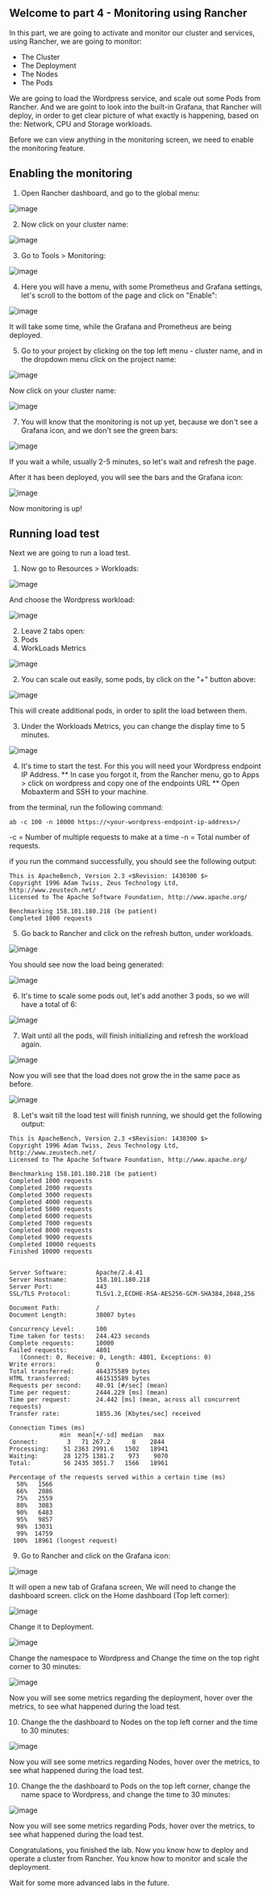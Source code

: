 ## Welcome to part 4 - Monitoring using Rancher ## 

In this part, we are going to activate and monitor our cluster and services,
using Rancher, we are going to monitor:

* The Cluster
* The Deployment
* The Nodes
* The Pods

We are going to load the Wordpress service, and scale out some Pods from Rancher.
And we are goint to look into the built-in Grafana, that Rancher will deploy, in order
to get clear picture of what exactly is happening, based on the: Network, CPU and Storage workloads. 


Before we can view anything in the monitoring screen, 
we need to enable the monitoring feature.

## Enabling the monitoring ## 

1. Open Rancher dashboard, and go to the global menu:

![image](https://github.com/deton57/oke-labs/blob/master/oke-rancher/screenshots/part4/global-rancher.PNG)

2. Now click on your cluster name: 

![image](https://github.com/deton57/oke-labs/blob/master/oke-rancher/screenshots/part4/rancher-cluster.PNG)

3. Go to Tools > Monitoring:

![image](https://github.com/deton57/oke-labs/blob/master/oke-rancher/screenshots/part4/monitoring-menu.PNG)

4. Here you will have a menu, with some Prometheus and Grafana settings,
let's scroll to the bottom of the page and click on "Enable":

![image](https://github.com/deton57/oke-labs/blob/master/oke-rancher/screenshots/part4/Enable-monitoring-from-settings.PNG)

It will take some time, while the Grafana and Prometheus are being deployed.

5. Go to your project by clicking on the top left menu - 
cluster name, and in the dropdown menu click on the project name:

![image](https://github.com/deton57/oke-labs/blob/master/oke-rancher/screenshots/part4/top-menu-project.PNG)

Now click on your cluster name: 

![image](https://github.com/deton57/oke-labs/blob/master/oke-rancher/screenshots/part4/rancher-cluster.PNG)

7. You will know that the monitoring is not up yet, because we don't see a Grafana icon, and 
we don't see the green bars: 

![image](https://github.com/deton57/oke-labs/blob/master/oke-rancher/screenshots/part4/monitoring%20API%20not%20ready.PNG)

If you wait a while, usually 2-5 minutes, so let's wait and refresh the page.

After it has been deployed, you will see the bars and the Grafana icon: 

![image](https://github.com/deton57/oke-labs/blob/master/oke-rancher/screenshots/part4/monitoring-.PNG)

Now monitoring is up! 

## Running load test ##

Next we are going to run a load test. 

1. Now go to Resources > Workloads:

![image](https://github.com/deton57/oke-labs/blob/master/oke-rancher/screenshots/part4/workloads-menu.PNG) 

And choose the Wordpress workload:

![image](https://github.com/deton57/oke-labs/blob/master/oke-rancher/screenshots/part4/select-workload.PNG)

2. Leave 2 tabs open:
1. Pods
2. WorkLoads Metrics

![image](https://github.com/deton57/oke-labs/blob/master/oke-rancher/screenshots/part4/open-tabs.PNG)

2. You can scale out easily, some pods, by click on the "+" button above: 

![image](https://github.com/deton57/oke-labs/blob/master/oke-rancher/screenshots/part4/deployment-increase-pods.PNG)

This will create additional pods, in order to split the load between them. 

3. Under the Workloads Metrics, you can change the display time to 5 minutes. 

![image](https://github.com/deton57/oke-labs/blob/master/oke-rancher/screenshots/part4/change-time.PNG) 

4. It's time to start the test. 
For this you will need your Wordpress endpoint IP Address.
** In case you forgot it, from the Rancher menu, go to Apps > click on wordpress and copy one of the endpoints URL ** 
Open Mobaxterm and SSH to your machine.

from the terminal, run the following command: 

```ab -c 100 -n 10000 https://<your-wordpress-endpoint-ip-address>/```

-c = Number of multiple requests to make at a time
-n = Total number of requests. 

if you run the command successfully, you should see the following output: 

```
This is ApacheBench, Version 2.3 <$Revision: 1430300 $>
Copyright 1996 Adam Twiss, Zeus Technology Ltd, http://www.zeustech.net/
Licensed to The Apache Software Foundation, http://www.apache.org/

Benchmarking 158.101.180.218 (be patient)
Completed 1000 requests
```

5. Go back to Rancher and click on the refresh button, under workloads.

![image](https://github.com/deton57/oke-labs/blob/master/oke-rancher/screenshots/part4/refresh.PNG)

You should see now the load being generated: 

![image](https://github.com/deton57/oke-labs/blob/master/oke-rancher/screenshots/part4/metrics-3-pods.PNG)

6. It's time to scale some pods out, let's add another 3 pods, so we will have a total of 6: 

![image](https://github.com/deton57/oke-labs/blob/master/oke-rancher/screenshots/part4/6-pods.PNG) 

7. Wait until all the pods, will finish initializing and refresh the workload again.

![image](https://github.com/deton57/oke-labs/blob/master/oke-rancher/screenshots/part4/refresh.PNG)

Now you will see that the load does not grow the in the same pace as before. 

![image](https://github.com/deton57/oke-labs/blob/master/oke-rancher/screenshots/part4/cpu-scale-after-6.PNG) 

8. Let's wait till the load test will finish running, 
we should get the following output: 

```
This is ApacheBench, Version 2.3 <$Revision: 1430300 $>
Copyright 1996 Adam Twiss, Zeus Technology Ltd, http://www.zeustech.net/
Licensed to The Apache Software Foundation, http://www.apache.org/

Benchmarking 158.101.180.218 (be patient)
Completed 1000 requests
Completed 2000 requests
Completed 3000 requests
Completed 4000 requests
Completed 5000 requests
Completed 6000 requests
Completed 7000 requests
Completed 8000 requests
Completed 9000 requests
Completed 10000 requests
Finished 10000 requests


Server Software:        Apache/2.4.41
Server Hostname:        158.101.180.218
Server Port:            443
SSL/TLS Protocol:       TLSv1.2,ECDHE-RSA-AES256-GCM-SHA384,2048,256

Document Path:          /
Document Length:        38007 bytes

Concurrency Level:      100
Time taken for tests:   244.423 seconds
Complete requests:      10000
Failed requests:        4801
   (Connect: 0, Receive: 0, Length: 4801, Exceptions: 0)
Write errors:           0
Total transferred:      464375589 bytes
HTML transferred:       461515589 bytes
Requests per second:    40.91 [#/sec] (mean)
Time per request:       2444.229 [ms] (mean)
Time per request:       24.442 [ms] (mean, across all concurrent requests)
Transfer rate:          1855.36 [Kbytes/sec] received

Connection Times (ms)
              min  mean[+/-sd] median   max
Connect:        3   71 267.2      8    2844
Processing:    51 2363 2991.6   1502   18941
Waiting:       28 1275 1381.2    973    9070
Total:         56 2435 3051.7   1566   18961

Percentage of the requests served within a certain time (ms)
  50%   1566
  66%   2086
  75%   2559
  80%   3083
  90%   6483
  95%   9857
  98%  13031
  99%  14759
 100%  18961 (longest request)
```

9. Go to Rancher and click on the Grafana icon: 

![image](https://github.com/deton57/oke-labs/blob/master/oke-rancher/screenshots/part4/from-workloads-navigate-to-grafana.PNG)

It will open a new tab of Grafana screen,
We will need to change the dashboard screen.
click on the Home dashboard (Top left corner): 

![image](https://github.com/deton57/oke-labs/blob/master/oke-rancher/screenshots/part4/home-grafana.PNG) 

Change it to Deployment.

![image](https://github.com/deton57/oke-labs/blob/master/oke-rancher/screenshots/part4/deployment.PNG) 

Change the namespace to Wordpress and 
Change the time on the top right corner to 30 minutes: 

![image](https://github.com/deton57/oke-labs/blob/master/oke-rancher/screenshots/part4/grafana-deployment.PNG) 

Now you will see some metrics regarding the deployment, 
hover over the metrics, to see what happened during the load test.

10. Change the the dashboard to Nodes on the top left corner and the time to 30 minutes:

![image](https://github.com/deton57/oke-labs/blob/master/oke-rancher/screenshots/part4/nodes.PNG) 

Now you will see some metrics regarding Nodes, 
hover over the metrics, to see what happened during the load test.

10. Change the the dashboard to Pods on the top left corner, 
change the name space to Wordpress, and change the time to 30 minutes:

![image](https://github.com/deton57/oke-labs/blob/master/oke-rancher/screenshots/part4/pods.PNG) 

Now you will see some metrics regarding Pods, 
hover over the metrics, to see what happened during the load test.


Congratulations, you finished the lab. 
Now you know how to deploy and operate a cluster from Rancher.
You know how to monitor and scale the deployment. 

Wait for some more advanced labs in the future.

